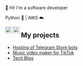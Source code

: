 👋 Hi! I'm a software developer 

Python 🐍  | AWS ☁️ 


[<img align="left" alt="LinkedIn | LinkedIn" width="22px" src="https://cdn.jsdelivr.net/npm/simple-icons@v3/icons/linkedin.svg" />][linkedin] 

[<img align="left" alt="Instagram | LinkedIn" width="22px" src="https://cdn.jsdelivr.net/npm/simple-icons@v3/icons/instagram.svg" />][instagram] 




## My projects 

- [Hosting of Telegram Store bots](https://telegr.store/)
- [Music video maker for TikTok](https://draai.me)
- [Tech Blog](https://smirnov-am.github.io)


[linkedin]: https://linkedin.com/in/smirnovam
[blog]: https://smirnov-am.github.io/
[stackoverflow]: https://stackoverflow.com/users/4947938/alexey-smirnov
[instagram]: [https://stackoverflow.com/users/4947938/alexey-smirnov](https://www.instagram.com/iam.alex.smirnov/)
